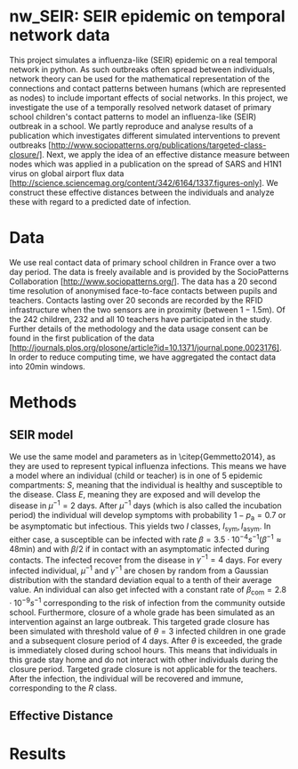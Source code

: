 # nw_SEIR: SEIR epidemic on temporal network data

This project simulates a influenza-like (SEIR) epidemic on a real temporal network in python. 
As such outbreaks often spread between individuals, network theory can be used for the mathematical representation of the connections and contact patterns between humans (which are represented as nodes) to include important effects of social networks. In this project, we investigate the use of a temporally resolved network dataset of primary school children's contact patterns to model an influenza-like (SEIR) outbreak in a school. We partly reproduce and analyse results of a publication which investigates different simulated interventions to prevent outbreaks [http://www.sociopatterns.org/publications/targeted-class-closure/]. Next,  we apply the idea of an effective distance measure between nodes  which was applied in a publication on the spread of SARS and H1N1 virus on global airport flux data [http://science.sciencemag.org/content/342/6164/1337.figures-only]. We construct these effective distances between the individuals and analyze these with regard to a predicted date of infection. 

# Data

We use real contact data of primary school children in France over a two day period. The data is freely available and is provided by the SocioPatterns Collaboration [http://www.sociopatterns.org/]. The data has a 20 second time resolution of anonymised face-to-face contacts between pupils and teachers. Contacts lasting over 20 seconds are recorded by the RFID infrastructure when the two sensors are in proximity (between $1-1.5$m). Of the 242 children, 232 and all 10 teachers have participated in the study. Further details of the methodology and the data usage consent can be found in the first publication of the data [http://journals.plos.org/plosone/article?id=10.1371/journal.pone.0023176]. In order to reduce computing time, we have aggregated the contact data into 20min windows.

# Methods
## SEIR model

We use the same model and parameters as in  \citep{Gemmetto2014}, as they are used to represent typical influenza infections. This means we have a model where an individual (child or teacher) is in one of 5 epidemic compartments: $S$, meaning that the individual is healthy and susceptible to the disease. Class $E$, meaning they are exposed and will develop the disease in $\mu^{-1}=2$ days. After $\mu^{-1}$ days (which is also called the incubation period) the individual will develop symptoms with probability $1-p_\mathrm{a}=0.7$ or be asymptomatic but infectious. This yields two $I$ classes, $I_{\mathrm{sym}}, I_{\mathrm{asym}}$. In either case, a susceptible can be infected with rate $\beta= 3.5 \cdot 10^{-4}s^{-1} (\beta^{-1}\approx 48$min) and with $\beta/2$ if in contact with an asymptomatic infected during contacts. The infected recover from the disease in $\gamma^{-1}=4$ days. For every infected individual, $\mu^{-1}$ and $\gamma^{-1}$ are chosen by random from a Gaussian distribution with the standard deviation equal to a tenth of their average value. An individual can also get infected with a constant rate of $\beta_{\mathrm{com}}=2.8 \cdot 10^{-9}s^{-1}$ corresponding to the risk of infection from the community outside school. Furthermore, closure of a whole grade has been simulated as an intervention against an large outbreak. This targeted grade closure has been simulated with threshold value of $\theta=3$ infected children in one grade and a subsequent closure period of $4$ days. After $\theta$ is exceeded, the grade is immediately closed during school hours. This means that individuals in this grade stay home and do not interact with other individuals during the closure period. Targeted grade closure is not applicable for the teachers. After the infection, the individual will be recovered and immune, corresponding to the $R$ class.

## Effective Distance

# Results
